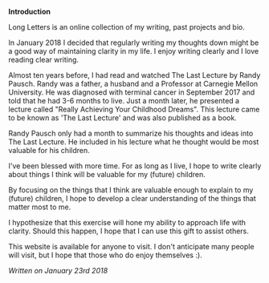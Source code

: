 **Introduction**

Long Letters is an online collection of my writing, past projects and bio.

In January 2018 I decided that regularly writing my thoughts down might be a good way of maintaining clarity in my life. I enjoy writing clearly and I love reading clear writing.

Almost ten years before, I had read and watched The Last Lecture by Randy Pausch. Randy was a father, a husband and a Professor at Carnegie Mellon University. He was diagnosed with terminal cancer in September 2017 and told that he had 3-6 months to live. Just a month later, he presented a lecture called "Really Achieving Your Childhood Dreams". This lecture came to be known as 'The Last Lecture' and was also published as a book.

Randy Pausch only had a month to summarize his thoughts and ideas into The Last Lecture. He included in his lecture what he thought would be most valuable for his children.

I've been blessed with more time. For as long as I live, I hope to write clearly about things I think will be valuable for my (future) children.

By focusing on the things that I think are valuable enough to explain to my (future) children, I hope to develop a clear understanding of the things that matter most to me.

I hypothesize that this exercise will hone my ability to approach life with clarity. Should this happen, I hope that I can use this gift to assist others.

This website is available for anyone to visit. I don't anticipate many people will visit, but I hope that those who do enjoy themselves :).

*Written on January 23rd 2018*
